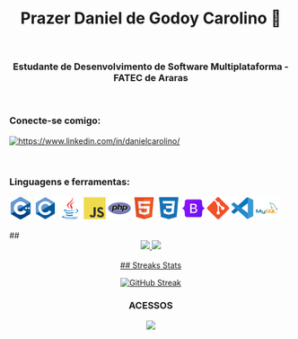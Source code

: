<h1 align="center"><b>Prazer Daniel de Godoy Carolino 👋</b></h1>
<br>
<h3 align="center"><b>Estudante de Desenvolvimento de Software Multiplataforma - FATEC de Araras</b></h3>
<br>
<h3 align="left">Conecte-se comigo:</h3>
<p align="left">
    <a href="https://www.linkedin.com/in/danielcarolino]" target="blank"><img align="center"
            src="https://raw.githubusercontent.com/rahuldkjain/github-profile-readme-generator/master/src/images/icons/Social/linked-in-alt.svg"
            alt="https://www.linkedin.com/in/danielcarolino/" height="40" width="40" /></a>
</p>
<br>
<h3 align="left">Linguagens e ferramentas:</h3>
<div align="left">
     <img alt="C++" title="C++" height="40" width="40"
        src="https://raw.githubusercontent.com/devicons/devicon/master/icons/cplusplus/cplusplus-original.svg">
    <img alt="C" title="C" height="40" width="40"
        src="https://raw.githubusercontent.com/devicons/devicon/master/icons/c/c-original.svg">
    <img alt="Java" title="C" height="40" width="40"
        src="https://raw.githubusercontent.com/devicons/devicon/master/icons/java/java-original.svg">
    <img alt="Javascript" title="Javascript" height="40" width="40"
        src="https://raw.githubusercontent.com/rewerp/icons/0e439a058630db63e7356bdb1af3189b2f772bd7/devicons/javascript-original.svg">
    <img alt="PHP" title="PHP" height="40" width="40"
        src="https://raw.githubusercontent.com/devicons/devicon/master/icons/php/php-original.svg">
    <img alt="HTML" title="HTML" height="40" width="40"
        src="https://raw.githubusercontent.com/rewerp/icons/0e439a058630db63e7356bdb1af3189b2f772bd7/devicons/html5-original.svg">
    <img alt="CSS" title="CSS" height="40" width="40"
        src="https://raw.githubusercontent.com/rewerp/icons/0e439a058630db63e7356bdb1af3189b2f772bd7/devicons/css3-plain.svg">
        <img alt="Bootstrap" title="Bootstrap" height="40" width="40"
        src="https://raw.githubusercontent.com/devicons/devicon/master/icons/bootstrap/bootstrap-original.svg">
    <img alt="Git" title="Git" height="40" width="40"
        src="https://raw.githubusercontent.com/rewerp/icons/0e439a058630db63e7356bdb1af3189b2f772bd7/devicons/git-original.svg">
    <img alt="VSCode" title="VS Code" height="40" width="40"
        src="https://raw.githubusercontent.com/rewerp/icons/ec13fe8d88a6c8acb8fd0275614fd9453bdd104b/devicons/vscode-original.svg">
        <img alt="MySQL" title="MySQL" height="40" width="40"
        src="https://raw.githubusercontent.com/devicons/devicon/master/icons/mysql/mysql-original-wordmark.svg">
</div>
<br>
##
<div align="center">
  <a href="https://github.com/cahjustino">
  <img height="180em" src="https://github-readme-stats.vercel.app/api?username=DanielCarolino89&show_icons=true&theme=radical&include_all_commits=true&count_private=true"/>
  <img height="180em" src="https://github-readme-stats.vercel.app/api/top-langs/?username=DanielCarolino89&layout=compact&langs_count=7&theme=radical"/>
</div><br>
<div align="center"> ## Streaks Stats

[![GitHub Streak](http://github-readme-streak-stats.herokuapp.com?user=DanielCarolino89&theme=dark&date_format=j%20M%5B%20Y%5D&show_icons=true&title_color=fff&icon_color=79ff97&text_color=9f9f9f&bg_color=151515)](https://git.io/streak-stats)
<br/></div>
<h3 align="center">ACESSOS</h3>
<p align="center"><img alingn="center" src="https://profile-counter.glitch.me/DanielCarolino89/count.svg" /></p>
<br/>
</div>
<br>

